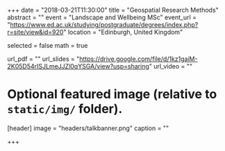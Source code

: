 +++
date = "2018-03-21T11:30:00"
title = "Geospatial Research Methods"
abstract = ""
event = "Landscape and Wellbeing MSc"
event_url = "https://www.ed.ac.uk/studying/postgraduate/degrees/index.php?r=site/view&id=920"
location = "Edinburgh, United Kingdom"

selected = false
math = true

url_pdf = ""
url_slides = "https://drive.google.com/file/d/1kz1gaiM-2K05D54rISJLmeJJZl0qYSGA/view?usp=sharing"
url_video = ""

# Optional featured image (relative to `static/img/` folder).
[header]
image = "headers/talkbanner.png"
caption = ""

+++
